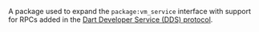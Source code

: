 A package used to expand the `package:vm_service` interface with support for RPCs added in the [Dart Developer Service (DDS) protocol][dds-protocol].

[dds-protocol]: https://github.com/dart-lang/sdk/blob/main/pkg/dds/dds_protocol.md
